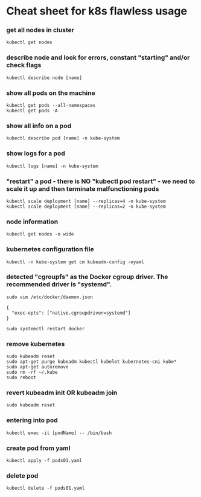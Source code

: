 # Cheat sheet for k8s flawless usage
### get all nodes in cluster
```
kubectl get nodes
```
### describe node and look for errors, constant "starting" and/or check flags
```
kubectl describe node [name]
```
### show all pods on the machine
```
kubectl get pods --all-namespaces
kubectl get pods -A
```
### show all info on a pod
```
kubectl describe pod [name] -n kube-system
```
### show logs for a pod
```
kubectl logs [name] -n kube-system
```
### "restart" a pod - there is NO "kubectl pod restart" - we need to scale it up and then terminate malfunctioning pods
```
kubectl scale deployment [name] --replicas=4 -n kube-system
kubectl scale deployment [name] --replicas=2 -n kube-system
```
### node information
```
kubectl get nodes -o wide
```
### kubernetes configuration file
```
kubectl -n kube-system get cm kubeadm-config -oyaml
```
### detected "cgroupfs" as the Docker cgroup driver. The recommended driver is "systemd".
```
sudo vim /etc/docker/daemon.json

{
  "exec-opts": ["native.cgroupdriver=systemd"]
}

sudo systemctl restart docker
```
### remove kubernetes
```
sudo kubeadm reset
sudo apt-get purge kubeadm kubectl kubelet kubernetes-cni kube*   
sudo apt-get autoremove  
sudo rm -rf ~/.kube
sudo reboot
```
### revert kubeadm init OR kubeadm join
```
sudo kubeadm reset
```
### entering into pod
```
kubectl exec -it [podName] -- /bin/bash
```
### create pod from yaml
```
kubectl apply -f pods01.yaml
```
### delete pod
```
kubectl delete -f pods01.yaml
```